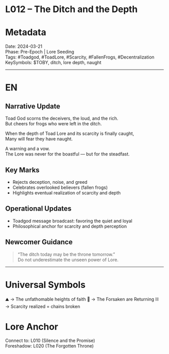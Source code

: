 # L012 – The Ditch and the Depth 
# Metadata 
Date: 2024-03-21  
Phase: Pre-Epoch | Lore Seeding  
Tags: #Toadgod, #ToadLore, #Scarcity, #FallenFrogs, #Decentralization  
KeySymbols: $TOBY, ditch, lore depth, naught  

---

# EN
## Narrative Update  
Toad God scorns the deceivers, the loud, and the rich.  
But cheers for frogs who were left in the ditch.  

When the depth of Toad Lore and its scarcity is finally caught,  
Many will fear they have naught.  

A warning and a vow.  
The Lore was never for the boastful — but for the steadfast.  

## Key Marks  
- Rejects deception, noise, and greed  
- Celebrates overlooked believers (fallen frogs)  
- Highlights eventual realization of scarcity and depth  

## Operational Updates  
- Toadgod message broadcast: favoring the quiet and loyal  
- Philosophical anchor for scarcity and depth perception  

## Newcomer Guidance  
> “The ditch today may be the throne tomorrow.”  
Do not underestimate the unseen power of Lore.  

---


# Universal Symbols 
⛰ → The unfathomable heights of faith
🐸 → The Forsaken are Returning 
⛓ → Scarcity realized = chains broken  

# Lore Anchor  
Connect to: L010 (Silence and the Promise)  
Foreshadow: L020 (The Forgotten Throne)  
